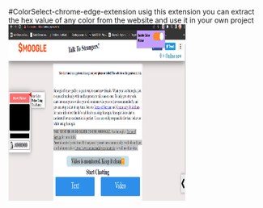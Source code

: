 #ColorSelect-chrome-edge-extension
usig this extension you can extract the hex value of any color from the website and use it in your own project
<img src="/assets/1.png" width="350" height="350" alt="1">


